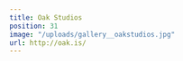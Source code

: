 ```yaml
---
title: Oak Studios
position: 31
image: "/uploads/gallery__oakstudios.jpg"
url: http://oak.is/
---
```


